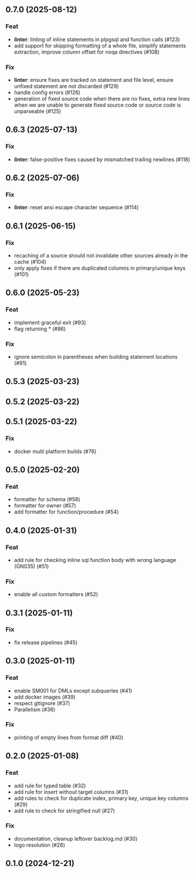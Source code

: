 ## 0.7.0 (2025-08-12)

### Feat

- **linter**: linting of inline statements in plpgsql and function calls (#123)
- add support for skipping formatting of a whole file, simplify statements extraction, improve column offset for noqa directives (#108)

### Fix

- **linter**: ensure fixes are tracked on statement and file level, ensure unfixed statement are not discarded (#129)
- handle config errors (#126)
- generation of fixed source code when there are no fixes, extra new lines when we are unable to generate fixed source code or source code is unparseable (#125)

## 0.6.3 (2025-07-13)

### Fix

- **linter**: false-positive fixes caused by mismatched trailing newlines (#118)

## 0.6.2 (2025-07-06)

### Fix

- **linter**: reset ansi escape character sequence (#114)

## 0.6.1 (2025-06-15)

### Fix

- recaching of a source should not invalidate other sources already in the cache (#104)
- only apply fixes if there are duplicated columns in primary/unique keys (#101)

## 0.6.0 (2025-05-23)

### Feat

- implement graceful exit (#93)
- flag returning * (#86)

### Fix

- ignore semicolon in parentheses when building statement locations (#91)

## 0.5.3 (2025-03-23)

## 0.5.2 (2025-03-22)

## 0.5.1 (2025-03-22)

### Fix

- docker multi platform builds (#76)

## 0.5.0 (2025-02-20)

### Feat

- formatter for schema (#58)
- formatter for owner (#57)
- add formatter for function/procedure (#54)

## 0.4.0 (2025-01-31)

### Feat

- add rule for checking inline sql function body with wrong language (GN035) (#51)

### Fix

- enable all custom formatters (#52)

## 0.3.1 (2025-01-11)

### Fix

- fix release pipelines (#45)

## 0.3.0 (2025-01-11)

### Feat

- enable SM001 for DMLs except subqueries (#41)
- add docker images (#39)
- respect gitignore (#37)
- Parallelism (#36)

### Fix

- printing of empty lines from format diff (#40)

## 0.2.0 (2025-01-08)

### Feat

- add rule for typed table (#32)
- add rule for insert without target columns (#31)
- add rules to check for duplicate index, primary key, unique key columns (#29)
- add rule to check for stringified null (#27)

### Fix

- documentation, cleanup leftover backlog.md (#30)
- logo resolution (#28)

## 0.1.0 (2024-12-21)
